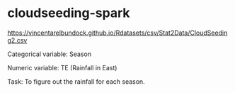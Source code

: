 # cloudseeding-spark


https://vincentarelbundock.github.io/Rdatasets/csv/Stat2Data/CloudSeeding2.csv

Categorical variable: Season

Numeric variable: TE (Rainfall in East)

Task: To figure out the rainfall for each season.

